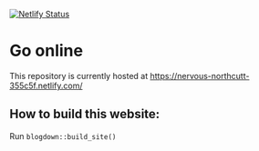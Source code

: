 [![Netlify Status](https://api.netlify.com/api/v1/badges/304819c6-f7f3-45ec-b17a-c5de50561b20/deploy-status)](https://app.netlify.com/sites/nervous-northcutt-355c5f/deploys)

# Go online

This repository is currently hosted at https://nervous-northcutt-355c5f.netlify.com/



## How to build this website:
Run `blogdown::build_site()`
